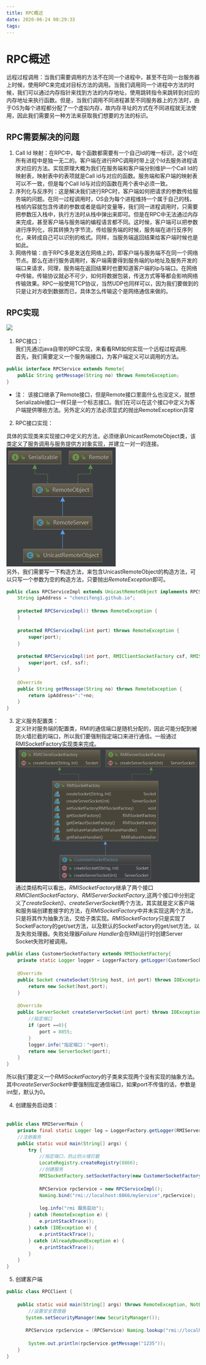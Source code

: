 ```yaml
---
title: RPC概述
date: 2020-06-24 08:29:33
tags:
---
```

# RPC概述
远程过程调用：当我们需要调用的方法不在同一个进程中，甚至不在同一台服务器上时候，使用RPC来完成对目标方法的调用。当我们调用同一个进程中方法的时候，我们可以通过内存指针来找到方法的内存地址，使用跳转指令来跳转到对应的内存地址来执行函数。但是，当我们调用不同进程甚至不同服务器上的方法时，由于OS为每个进程都分配了一个虚拟内存，故内存寻址的方式在不同进程就无法使用，因此我们需要另一种方法来获取我们想要的方法的标识。
## RPC需要解决的问题
1. Call Id 映射：在RPC中，每个函数都需要有一个自己Id的唯一标识，这个Id在所有进程中是独一无二的。客户端在进行RPC调用时带上这个Id去服务进程请求对应的方法。实现原理大概为我们在服务端和客户端分别维护一个Call Id的映射表，映射表中的表项就是Call id与对应的函数。服务端和客户端的映射表可以不一致，但是每个Call Id与对应的函数在两个表中必须一致。
2. 序列化与反序列：这是解决我们进行RPC时，客户端如何把请求的参数传给服务端的问题。在同一过程调用时，OS会为每个进程维持一个属于自己的栈，栈帧内容就包含传递的参数或者是临时变量等，我们同一进程调用时，只需要把参数压入栈中，执行方法时从栈中弹出来即可。但是在RPC中无法通过内存来完成，甚至客户端与服务端的编程语言都不同。这时候，客户端可以把参数进行序列化，将其转换为字节流，传给服务端的时候，服务端在进行反序列化，来转成自己可以识别的格式。同样，当服务端返回结果给客户端时候也是如此。
3. 网络传输：由于RPC多是发送在网络上的，即客户端与服务端不在同一个网络节点。那么在进行服务调用时，客户端需要得到服务端的Ip地址及服务开发的端口来请求，同理，服务端在返回结果时也要知道客户端的ip与端口。在网络中传输，传输协议就必不可少，如何将数据包装，传送方式等等都会影响网络传输效果。RPC一般使用TCP协议，当然UDP也同样可以，因为我们要做到的只是让对方收到数据而已，具体怎么传输这个是网络通信来做的。
## RPC实现
![](2020-06-24-16-42-43.png)  

1. RPC接口：  
我们先通过java自带的RPC实现，来看看RMI如何实现一个远程过程调用.   
首先，我们需要定义一个服务端接口，为客户端定义可以调用的方法。
```java
public interface RPCService extends Remote{
    public String getMessage(String no) throws RemoteException;
}
```
- 注：
    该接口继承了Remote接口，但是Remote接口里面什么也没定义，就想Serializable接口一样只是一个标志接口。我们在可以在这个接口中定义为客户端提供哪些方法。另外定义的方法必须显式的抛出RemoteException异常

2. RPC接口实现：  

具体的实现类来实现接口中定义的方法，必须继承UnicastRemoteObject类，该类定义了服务调用与服务提供方对象实现，并建立一对一的连接。  
![](2020-06-29-18-14-59.png)  
另外，我们需要写一下构造方法，来包含UnicastRemoteObject的构造方法，可以只写一个参数为空的构造方法，只要抛出*RemoteException*即可。
```java
public class RPCServiceImpl extends UnicastRemoteObject implements RPCService {
    String ipAddress = "chenzifeng1.github.io";

    protected RPCServiceImpl() throws RemoteException {
    }

    protected RPCServiceImpl(int port) throws RemoteException {
        super(port);
    }

    protected RPCServiceImpl(int port, RMIClientSocketFactory csf, RMIServerSocketFactory ssf) throws RemoteException {
        super(port, csf, ssf);
    }

    @Override
    public String getMessage(String no) throws RemoteException {
        return ipAddress+":"+no;
    }
}
```

3. 定义服务配置类：  
定义针对服务端的配置类，RMI的通信端口是随机分配的，因此可能分配到被防火墙拦截的端口，所以我们要强制指定端口来进行通信。一般通过RMISocketFactory实现类来完成。
![](2020-06-29-18-30-19.png)
通过类结构可以看出，*RMISocketFactory*继承了两个接口*RMIClientSocketFactory*、*RMIServerSocketFactory*,这两个接口中分别定义了*createSocket()*、*createServerSocket*两个方法，其实就是定义客户端和服务端创建套接字的方法，在*RMISocketFactory*中并未实现这两个方法，只是将其作为抽象方法，交给子类实现。*RMISocketFactory*只是实现了SocketFactory的get/set方法，以及默认的SocketFactory的get/set方法，以及失败处理器。失败处理器*Failure Handler*会在RMI运行时创建Server Socket失败时被调用。
```java
public class CustomerSocketFactory extends RMISocketFactory{
    private static Logger logger = LoggerFactory.getLogger(CustomerSocketFactory.class);

    @Override
    public Socket createSocket(String host, int port) throws IOException {
        return new Socket(host,port);
    }

    @Override
    public ServerSocket createServerSocket(int port) throws IOException {
        //指定端口
        if (port ==0){
            port = 8855;
        }
        logger.info("指定端口："+port);
        return new ServerSocket(port);
    }
}
```
所以我们要定义一个*RMISocketFactory*的子类来实现两个没有实现的抽象方法。其中*createServerSocket*中要强制指定通信端口，如果port不传值的话，参数是int型，默认为0。

4. 创建服务启动类：
```java

public class RMIServerMain {
    private final static Logger log = LoggerFactory.getLogger(RMIServerMain.class);
    //注册服务
    public static void main(String[] args) {
        try {
            //指定端口，防止防火墙拦截
            LocateRegistry.createRegistry(8866);
            //创建服务
            RMISocketFactory.setSocketFactory(new CustomerSocketFactory());

            RPCService rpcService = new RPCServiceImpl();
            Naming.bind("rmi://localhost:8866/myService",rpcService);

            log.info("rmi 服务启动");
        } catch (RemoteException e) {
            e.printStackTrace();
        } catch (IOException e) {
            e.printStackTrace();
        } catch (AlreadyBoundException e) {
            e.printStackTrace();
        }
    }
}
```


5. 创建客户端
```java
public class RPCClient {

    public static void main(String[] args) throws RemoteException, NotBoundException, MalformedURLException {
        //设置安全管理器
       System.setSecurityManager(new SecurityManager());

       RPCService rpcService = (RPCService) Naming.lookup("rmi://localhost:8866/myService");

        System.out.println(rpcService.getMessage("1235"));
    }
}
```